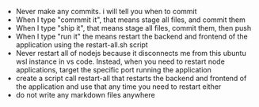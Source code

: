 - Never make any commits.  i will tell you when to commit
- When I type "commmit it", that means stage all files, and commit them
- When I type "ship it", that means stage all files, commit them, then push
- When I type "run it"  the means restart the backend and frontend of the application using the restart-all.sh script
- Never restart all of nodejs because it disconnects me from this ubuntu wsl instance in vs code.  Instead, when you need to restart node applications, target the specific port running the application
- create a script call restart-all that restarts the backend and frontend of the application and use that any time you need to restart either
- do not write any markdown files anywhere